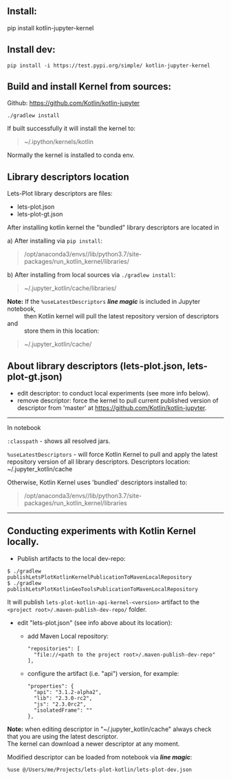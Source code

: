 Install:
--------
pip install kotlin-jupyter-kernel

Install dev:
------------
`pip install -i https://test.pypi.org/simple/ kotlin-jupyter-kernel`

Build and install Kernel from sources:
--------------------------------------
Github: https://github.com/Kotlin/kotlin-jupyter

`./gradlew install`

If built successfully it will install the kernel to:   
> ~/.ipython/kernels/kotlin

Normally the kernel is installed to conda env.


Library descriptors location
-----------------------------
Lets-Plot library descriptors are files:
- lets-plot.json
- lets-plot-gt.json

After installing kotlin kernel the "bundled" library descriptors are located in

a) After installing via `pip install`:  
> /opt/anaconda3/envs/<env name>/lib/python3.7/site-packages/run_kotlin_kernel/libraries/

b) After installing from local sources via `./gradlew install`:  
> ~/.jupyter_kotlin/cache/libraries/

**Note:** If the `%useLatestDescriptors` **_line magic_** is included in Jupyter notebook,  
&nbsp;&nbsp;&nbsp;&nbsp;&nbsp;&nbsp;&nbsp;&nbsp;&nbsp; then Kotlin kernel will pull the latest repository version of descriptors and  
&nbsp;&nbsp;&nbsp;&nbsp;&nbsp;&nbsp;&nbsp;&nbsp;&nbsp; store them in this location:
        
> ~/.jupyter_kotlin/cache/
         

About library descriptors (lets-plot.json, lets-plot-gt.json)
------------------------------------------------------------

 - edit descriptor: to conduct local experiments (see more info below).
 - remove descriptor: force the kernel to pull current published version of descriptor from 'master' at https://github.com/Kotlin/kotlin-jupyter.


--------
In notebook

`:classpath` - shows all resolved jars.

`%useLatestDescriptors` - will force Kotlin Kernel to pull and apply the latest repository version of all library descriptors.
Descriptors location:
~/.jupyter_kotlin/cache

Otherwise, Kotlin Kernel uses 'bundled' descriptors installed to:
> /opt/anaconda3/envs/<env name>/lib/python3.7/site-packages/run_kotlin_kernel/libraries

--------
Conducting experiments with Kotlin Kernel locally.
--------------------------------------------------

- Publish artifacts to the local dev-repo:

`$ ./gradlew publishLetsPlotKotlinKernelPublicationToMavenLocalRepository`  
`$ ./gradlew publishLetsPlotKotlinGeoToolsPublicationToMavenLocalRepository`

It will publish `lets-plot-kotlin-api-kernel-<version>` artifact to the `<project root>/.maven-publish-dev-repo/` folder.

- edit "lets-plot.json" (see info above about its location):

    - add Maven Local repository:
      ```
      "repositories": [
        "file://<path to the project root>/.maven-publish-dev-repo"
      ],
      ```
  
    - configure the artifact (i.e. "api") version, for example:
      ```
      "properties": {
        "api": "3.1.2-alpha2",
        "lib": "2.3.0-rc2",
        "js": "2.3.0rc2",
        "isolatedFrame": ""
      },
      ```


**Note:** when editing descriptor in "~/.jupyter_kotlin/cache" always check that you are using the latest descriptor.  
The kernel can download a newer descriptor at any moment.

Modified descriptor can be loaded from notebook via **_line magic_**:  
```
%use @/Users/me/Projects/lets-plot-kotlin/lets-plot-dev.json
```